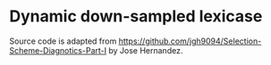 # Dynamic down-sampled lexicase

Source code is adapted from <https://github.com/jgh9094/Selection-Scheme-Diagnotics-Part-I> by Jose Hernandez.